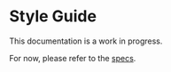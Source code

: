 # Style Guide
This documentation is a work in progress.

For now, please refer to the [specs](specs.yaml).
